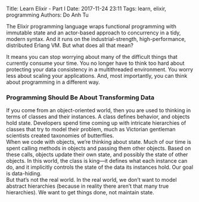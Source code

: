 Title: Learn Elixir - Part I
Date: 2017-11-24 23:11
Tags: learn, elixir, programming
Authors: Do Anh Tu

The Elixir programming language wraps functional programming with
immutable state and an actor-based approach to concurrency in a tidy,
modern syntax. And it runs on the industrial-strength, high-performance,
distributed Erlang VM. But what does all that mean?  

It means you can stop worrying about many of the difficult things that currently consume your time. You no longer have to think too hard about protecting your data consistency in a multithreaded environment. You worry less
about scaling your applications. And, most importantly, you can think about
programming in a different way.

### Programming Should Be About Transforming Data

If you come from an object-oriented world, then you are used to thinking in
terms of classes and their instances. A class defines behavior, and objects
hold state. Developers spend time coming up with intricate hierarchies of
classes that try to model their problem, much as Victorian gentleman scientists
created taxonomies of butterflies.  
When we code with objects, we’re thinking about state. Much of our time is
spent calling methods in objects and passing them other objects. Based on
these calls, objects update their own state, and possibly the state of other
objects. In this world, the class is king—it defines what each instance can
do, and it implicitly controls the state of the data its instances hold. Our goal is data-hiding.  
But that’s not the real world. In the real world, we don’t want to model abstract
hierarchies (because in reality there aren’t that many true hierarchies). We
want to get things done, not maintain state.  